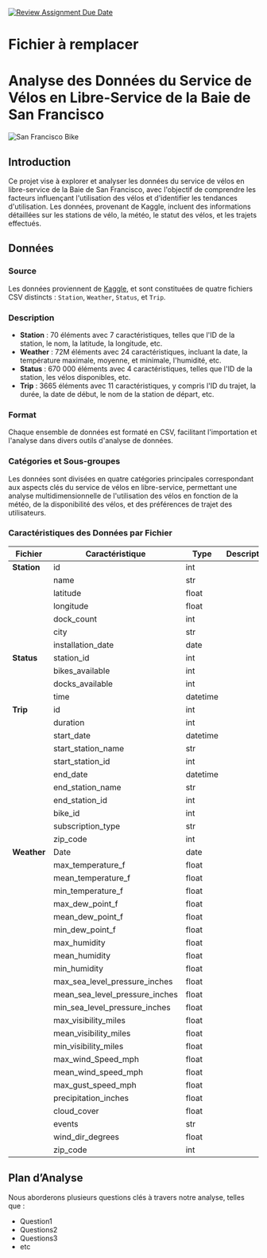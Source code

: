 [![Review Assignment Due Date](https://classroom.github.com/assets/deadline-readme-button-24ddc0f5d75046c5622901739e7c5dd533143b0c8e959d652212380cedb1ea36.svg)](https://classroom.github.com/a/Fj4cXJY4)
# Fichier à remplacer

# Analyse des Données du Service de Vélos en Libre-Service de la Baie de San Francisco
![San Francisco Bike](https://que-faire.voyage/wp-content/uploads/sites/13/2022/05/cyclistes-velo-san-francisco.jpg "San Francisco Bike")

## Introduction

Ce projet vise à explorer et analyser les données du service de vélos en libre-service de la Baie de San Francisco, avec l'objectif de comprendre les facteurs influençant l'utilisation des vélos et d'identifier les tendances d'utilisation. Les données, provenant de Kaggle, incluent des informations détaillées sur les stations de vélo, la météo, le statut des vélos, et les trajets effectués.

## Données

### Source

Les données proviennent de [Kaggle](https://www.kaggle.com/datasets/benhamner/sf-bay-area-bike-share?select=trip.csv), et sont constituées de quatre fichiers CSV distincts : `Station`, `Weather`, `Status`, et `Trip`. 

### Description

- **Station** : 70 éléments avec 7 caractéristiques, telles que l'ID de la station, le nom, la latitude, la longitude, etc.
- **Weather** : 72M éléments avec 24 caractéristiques, incluant la date, la température maximale, moyenne, et minimale, l'humidité, etc.
- **Status** : 670 000 éléments avec 4 caractéristiques, telles que l'ID de la station, les vélos disponibles, etc.
- **Trip** : 3665 éléments avec 11 caractéristiques, y compris l'ID du trajet, la durée, la date de début, le nom de la station de départ, etc.

### Format

Chaque ensemble de données est formaté en CSV, facilitant l'importation et l'analyse dans divers outils d'analyse de données.

### Catégories et Sous-groupes

Les données sont divisées en quatre catégories principales correspondant aux aspects clés du service de vélos en libre-service, permettant une analyse multidimensionnelle de l'utilisation des vélos en fonction de la météo, de la disponibilité des vélos, et des préférences de trajet des utilisateurs.

### Caractéristiques des Données par Fichier

| Fichier  | Caractéristique                | Type        |Description|
|----------|--------------------------------|-------------|------------------------|
| **Station** | id                         | int         ||
|          | name                       | str         ||
|          | latitude                   | float       ||
|          | longitude                  | float       ||
|          | dock_count                 | int         ||
|          | city                       | str         ||
|          | installation_date          | date        ||
| **Status**  | station_id                  | int         ||
|          | bikes_available            | int         ||
|          | docks_available            | int         ||
|          | time                       | datetime    ||
| **Trip**    | id                         | int         ||
|          | duration                   | int         ||
|          | start_date                 | datetime    ||
|          | start_station_name         | str         ||
|          | start_station_id           | int         ||
|          | end_date                   | datetime    ||
|          | end_station_name           | str         ||
|          | end_station_id             | int         ||
|          | bike_id                    | int         ||
|          | subscription_type          | str         ||
|          | zip_code                   | int         ||
| **Weather** | Date                      | date        ||
|          | max_temperature_f          | float       ||
|          | mean_temperature_f         | float       ||
|          | min_temperature_f          | float       ||
|          | max_dew_point_f            | float       ||
|          | mean_dew_point_f           | float       ||
|          | min_dew_point_f            | float       ||
|          | max_humidity               | float       ||
|          | mean_humidity              | float       ||
|          | min_humidity               | float       ||
|          | max_sea_level_pressure_inches |    float         ||
|          | mean_sea_level_pressure_inches |    float         ||
|          | min_sea_level_pressure_inches |     float        ||
|          | max_visibility_miles       |      float       ||
|          | mean_visibility_miles      |      float       ||
|          | min_visibility_miles       |      float       ||
|          | max_wind_Speed_mph         |      float       ||
|          | mean_wind_speed_mph        |     float        ||
|          | max_gust_speed_mph         |     float        ||
|          | precipitation_inches       |     float        ||
|          | cloud_cover                |      float       ||
|          | events                     |    str         ||
|          | wind_dir_degrees           |      float       ||
|          | zip_code                   | int         ||


## Plan d’Analyse

Nous aborderons plusieurs questions clés à travers notre analyse, telles que :

- Question1
- Questions2
- Questions3
- etc


